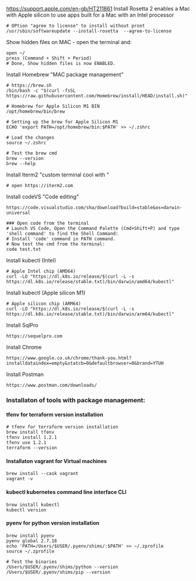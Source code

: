 https://support.apple.com/en-gb/HT211861
Install Rosetta 2 enables a Mac with Apple silicon to use apps built for a Mac with an Intel processor
```
# OPtion "agree to license" to install without pront 
/usr/sbin/softwareupdate --install-rosetta  --agree-to-license
```

Show hidden files on MAC - open the terminal and:
```
open ~/
press (Command + Shift + Period)
# Done, Show hidden files is now ENABLED.  
```

Install Homebrew "MAC package management" 
```
# https://brew.sh
/bin/bash -c "$(curl -fsSL https://raw.githubusercontent.com/Homebrew/install/HEAD/install.sh)"

# Homebrew for Apple Silicon M1 BIN
/opt/homebrew/bin/brew

# Setting up the brew for Apple Silicon M1
ECHO 'export PATH=/opt/homebrew/bin:$PATH' >> ~/.zshrc

# Load the changes
source ~/.zshrc

# Test the brew cmd
brew --version
brew --help
```

Install Iterm2 "custom terminal cool with "
```
# open https://iterm2.com 
```

Install codeVS "Code editing"
```
https://code.visualstudio.com/sha/download?build=stable&os=darwin-universal

### Open code from the terminal
# Launch VS Code, Open the Command Palette (Cmd+Shift+P) and type 'shell command' to find the Shell Command: 
# Install 'code' command in PATH command.
# Now test the cmd from the terminal:
code test.txt
```

Install kubectl (Intel)
```
# Apple Intel chip (AMD64)
curl -LO "https://dl.k8s.io/release/$(curl -L -s https://dl.k8s.io/release/stable.txt)/bin/darwin/amd64/kubectl"
```

Install kubectl (Apple silicon M1)
```
# Apple silicon chip (ARM64)
curl -LO "https://dl.k8s.io/release/$(curl -L -s https://dl.k8s.io/release/stable.txt)/bin/darwin/arm64/kubectl"
```

Install SqlPro
```
https://sequelpro.com
```

Install Chrome
```
https://www.google.co.uk/chrome/thank-you.html?installdataindex=empty&statcb=0&defaultbrowser=0&brand=YTUH
```

Install Postman
```
https://www.postman.com/downloads/
```

### Installaton of tools with package management:

#### tfenv for terraform version installation
```
# tfenv for terraform version installation
brew install tfenv
tfenv install 1.2.1
tfenv use 1.2.1
terraform --version
```

#### Installaton vagrant for Virtual machines
```
brew install --cask vagrant
vagrant -v
```

#### kubectl kubernetes command line interface CLI
```
brew install kubectl
kubectl version
```

#### pyenv for python version installation
```
brew install pyenv
pyenv global 2.7.18
echo 'PATH=/Users/$USER/.pyenv/shims/:$PATH' >> ~/.zprofile
source ~/.zprofile

# Test the binaries
/Users/$USER/.pyenv/shims/python --version
/Users/$USER/.pyenv/shims/pip --version
```

